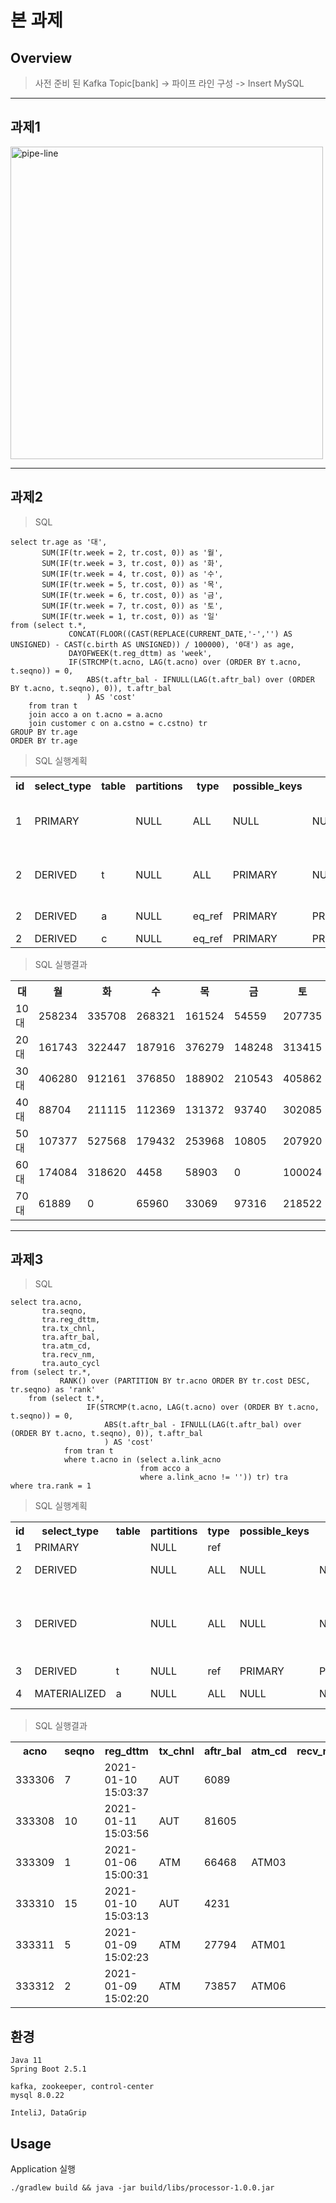 # 본 과제

## Overview
> 사전 준비 된 Kafka Topic[bank] -> 파이프 라인 구성 -> Insert MySQL
---
## 과제1
<img width="500" alt="pipe-line" src="https://user-images.githubusercontent.com/3543580/123251344-0e47eb80-d526-11eb-9075-931a3beaf4c5.png">

---
## 과제2

> SQL

```
select tr.age as '대',
       SUM(IF(tr.week = 2, tr.cost, 0)) as '월',
       SUM(IF(tr.week = 3, tr.cost, 0)) as '화',
       SUM(IF(tr.week = 4, tr.cost, 0)) as '수',
       SUM(IF(tr.week = 5, tr.cost, 0)) as '목',
       SUM(IF(tr.week = 6, tr.cost, 0)) as '금',
       SUM(IF(tr.week = 7, tr.cost, 0)) as '토',
       SUM(IF(tr.week = 1, tr.cost, 0)) as '일'
from (select t.*,
             CONCAT(FLOOR((CAST(REPLACE(CURRENT_DATE,'-','') AS UNSIGNED) - CAST(c.birth AS UNSIGNED)) / 100000), '0대') as age,
             DAYOFWEEK(t.reg_dttm) as 'week',
             IF(STRCMP(t.acno, LAG(t.acno) over (ORDER BY t.acno, t.seqno)) = 0,
                 ABS(t.aftr_bal - IFNULL(LAG(t.aftr_bal) over (ORDER BY t.acno, t.seqno), 0)), t.aftr_bal
                 ) AS 'cost'
    from tran t
    join acco a on t.acno = a.acno
    join customer c on a.cstno = c.cstno) tr
GROUP BY tr.age
ORDER BY tr.age
```

> SQL 실행계획
<table>
<tr><th>id</th><th>select_type</th><th>table</th><th>partitions</th><th>type</th><th>possible_keys</th><th>key</th><th>key_len</th><th>ref</th><th>rows</th><th>filtered</th><th>Extra</th></tr>
<tr><td>1</td><td>PRIMARY</td><td><derived2></td><td>NULL</td><td>ALL</td><td>NULL</td><td>NULL</td><td>NULL</td><td>NULL</td><td>300</td><td>100</td><td>Using temporary; Using filesort</td></tr>
<tr><td>2</td><td>DERIVED</td><td>t</td><td>NULL</td><td>ALL</td><td>PRIMARY</td><td>NULL</td><td>NULL</td><td>NULL</td><td>300</td><td>100</td><td>Using temporary; Using filesort</td></tr>
<tr><td>2</td><td>DERIVED</td><td>a</td><td>NULL</td><td>eq_ref</td><td>PRIMARY</td><td>PRIMARY</td><td>32</td><td>bank.t.acno</td><td>1</td><td>100</td><td>Using where</td></tr>
<tr><td>2</td><td>DERIVED</td><td>c</td><td>NULL</td><td>eq_ref</td><td>PRIMARY</td><td>PRIMARY</td><td>32</td><td>bank.a.cstno</td><td>1</td><td>100</td><td>NULL</td></tr>
</table>

> SQL 실행결과
<table>
<tr><th>대</th><th>월</th><th>화</th><th>수</th><th>목</th><th>금</th><th>토</th><th>일</th></tr>
<tr><td>10대</td><td>258234</td><td>335708</td><td>268321</td><td>161524</td><td>54559</td><td>207735</td><td>268236</td></tr>
<tr><td>20대</td><td>161743</td><td>322447</td><td>187916</td><td>376279</td><td>148248</td><td>313415</td><td>344742</td></tr>
<tr><td>30대</td><td>406280</td><td>912161</td><td>376850</td><td>188902</td><td>210543</td><td>405862</td><td>261309</td></tr>
<tr><td>40대</td><td>88704</td><td>211115</td><td>112369</td><td>131372</td><td>93740</td><td>302085</td><td>165480</td></tr>
<tr><td>50대</td><td>107377</td><td>527568</td><td>179432</td><td>253968</td><td>10805</td><td>207920</td><td>134220</td></tr>
<tr><td>60대</td><td>174084</td><td>318620</td><td>4458</td><td>58903</td><td>0</td><td>100024</td><td>124745</td></tr>
<tr><td>70대</td><td>61889</td><td>0</td><td>65960</td><td>33069</td><td>97316</td><td>218522</td><td>41497</td></tr>
</table>

---
## 과제3

> SQL

```
select tra.acno,
       tra.seqno,
       tra.reg_dttm,
       tra.tx_chnl,
       tra.aftr_bal,
       tra.atm_cd,
       tra.recv_nm,
       tra.auto_cycl
from (select tr.*,
           RANK() over (PARTITION BY tr.acno ORDER BY tr.cost DESC, tr.seqno) as 'rank'
    from (select t.*,
                 IF(STRCMP(t.acno, LAG(t.acno) over (ORDER BY t.acno, t.seqno)) = 0,
                     ABS(t.aftr_bal - IFNULL(LAG(t.aftr_bal) over (ORDER BY t.acno, t.seqno), 0)), t.aftr_bal
                     ) AS 'cost'
            from tran t
            where t.acno in (select a.link_acno
                             from acco a
                             where a.link_acno != '')) tr) tra
where tra.rank = 1
```

> SQL 실행계획

<table>
<tr><th>id</th><th>select_type</th><th>table</th><th>partitions</th><th>type</th><th>possible_keys</th><th>key</th><th>key_len</th><th>ref</th><th>rows</th><th>filtered</th><th>Extra</th></tr>
<tr><td>1</td><td>PRIMARY</td><td><derived2></td><td>NULL</td><td>ref</td><td><auto_key0></td><td><auto_key0></td><td>8</td><td>const</td><td>1</td><td>100</td><td>NULL</td></tr>
<tr><td>2</td><td>DERIVED</td><td><derived3></td><td>NULL</td><td>ALL</td><td>NULL</td><td>NULL</td><td>NULL</td><td>NULL</td><td>10</td><td>100</td><td>Using filesort</td></tr>
<tr><td>3</td><td>DERIVED</td><td><subquery4></td><td>NULL</td><td>ALL</td><td>NULL</td><td>NULL</td><td>NULL</td><td>NULL</td><td>NULL</td><td>100</td><td>Using where; Using temporary; Using filesort</td></tr>
<tr><td>3</td><td>DERIVED</td><td>t</td><td>NULL</td><td>ref</td><td>PRIMARY</td><td>PRIMARY</td><td>32</td><td>&lt;subquery4&gt;.link_acno</td><td>10</td><td>100</td><td>NULL</td></tr>
<tr><td>4</td><td>MATERIALIZED</td><td>a</td><td>NULL</td><td>ALL</td><td>NULL</td><td>NULL</td><td>NULL</td><td>NULL</td><td>30</td><td>90</td><td>Using where</td></tr>
</table>

> SQL 실행결과

<table>
<tr><th>acno</th><th>seqno</th><th>reg_dttm</th><th>tx_chnl</th><th>aftr_bal</th><th>atm_cd</th><th>recv_nm</th><th>auto_cycl</th></tr>
<tr><td>333306</td><td>7</td><td>2021-01-10 15:03:37</td><td>AUT</td><td>6089</td><td></td><td></td><td>월</td></tr>
<tr><td>333308</td><td>10</td><td>2021-01-11 15:03:56</td><td>AUT</td><td>81605</td><td></td><td></td><td>월</td></tr>
<tr><td>333309</td><td>1</td><td>2021-01-06 15:00:31</td><td>ATM</td><td>66468</td><td>ATM03</td><td></td><td></td></tr>
<tr><td>333310</td><td>15</td><td>2021-01-10 15:03:13</td><td>AUT</td><td>4231</td><td></td><td></td><td>월</td></tr>
<tr><td>333311</td><td>5</td><td>2021-01-09 15:02:23</td><td>ATM</td><td>27794</td><td>ATM01</td><td></td><td></td></tr>
<tr><td>333312</td><td>2</td><td>2021-01-09 15:02:20</td><td>ATM</td><td>73857</td><td>ATM06</td><td></td><td></td></tr>
</table>


## 환경
```
Java 11
Spring Boot 2.5.1

kafka, zookeeper, control-center
mysql 8.0.22

InteliJ, DataGrip
```

## Usage
Application 실행
```
./gradlew build && java -jar build/libs/processor-1.0.0.jar
```
